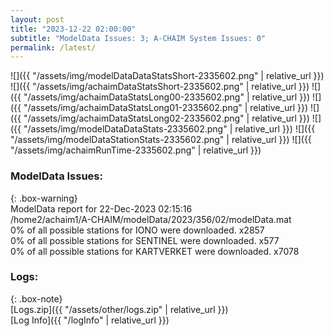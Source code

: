 ```yaml
---
layout: post
title: "2023-12-22 02:00:00"
subtitle: "ModelData Issues: 3; A-CHAIM System Issues: 0"
permalink: /latest/
---
```


![]({{ "/assets/img/modelDataDataStatsShort-2335602.png" | relative_url }})
![]({{ "/assets/img/achaimDataStatsShort-2335602.png" | relative_url }})
![]({{ "/assets/img/achaimDataStatsLong00-2335602.png" | relative_url }})
![]({{ "/assets/img/achaimDataStatsLong01-2335602.png" | relative_url }})
![]({{ "/assets/img/achaimDataStatsLong02-2335602.png" | relative_url }})
![]({{ "/assets/img/modelDataDataStats-2335602.png" | relative_url }})
![]({{ "/assets/img/modelDataStationStats-2335602.png" | relative_url }})
![]({{ "/assets/img/achaimRunTime-2335602.png" | relative_url }})


### ModelData Issues:  
  
{: .box-warning}  
 ModelData report for 22-Dec-2023 02:15:16   
 /home2/achaim1/A-CHAIM/modelData/2023/356/02/modelData.mat   
 0% of all possible stations for IONO were downloaded. x2857   
 0% of all possible stations for SENTINEL were downloaded. x577   
 0% of all possible stations for KARTVERKET were downloaded. x7078   
  


### Logs:  
  
{: .box-note}  
[Logs.zip]({{ "/assets/other/logs.zip" | relative_url }})  
[Log Info]({{ "/logInfo" | relative_url }})  
